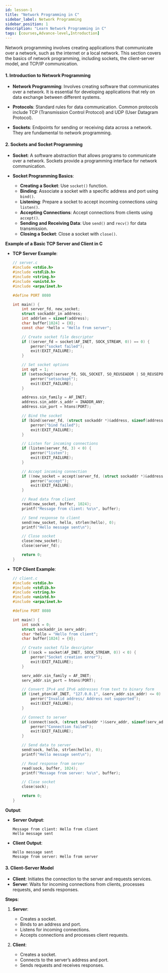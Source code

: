 ```yaml
---
id: lesson-1
title: "Network Programming in C"
sidebar_label: Network Programming
sidebar_position: 1
description: "Learn Network Programming in C"
tags: [courses,Advance-level,Introduction]
---   
```


Network programming involves creating applications that communicate over a network, such as the internet or a local network. This section covers the basics of network programming, including sockets, the client-server model, and TCP/IP communication.

#### 1. Introduction to Network Programming

- **Network Programming**: Involves creating software that communicates over a network. It is essential for developing applications that rely on data exchange between different systems.

- **Protocols**: Standard rules for data communication. Common protocols include TCP (Transmission Control Protocol) and UDP (User Datagram Protocol).

- **Sockets**: Endpoints for sending or receiving data across a network. They are fundamental to network programming.

#### 2. Sockets and Socket Programming

- **Socket**: A software abstraction that allows programs to communicate over a network. Sockets provide a programming interface for network communication.

- **Socket Programming Basics**:
  - **Creating a Socket**: Use `socket()` function.
  - **Binding**: Associate a socket with a specific address and port using `bind()`.
  - **Listening**: Prepare a socket to accept incoming connections using `listen()`.
  - **Accepting Connections**: Accept connections from clients using `accept()`.
  - **Sending and Receiving Data**: Use `send()` and `recv()` for data transmission.
  - **Closing a Socket**: Close a socket with `close()`.

**Example of a Basic TCP Server and Client in C**

- **TCP Server Example**:
  ```c
  // server.c
  #include <stdio.h>
  #include <stdlib.h>
  #include <string.h>
  #include <unistd.h>
  #include <arpa/inet.h>

  #define PORT 8080

  int main() {
      int server_fd, new_socket;
      struct sockaddr_in address;
      int addrlen = sizeof(address);
      char buffer[1024] = {0};
      const char *hello = "Hello from server";

      // Create socket file descriptor
      if ((server_fd = socket(AF_INET, SOCK_STREAM, 0)) == 0) {
          perror("socket failed");
          exit(EXIT_FAILURE);
      }

      // Set socket options
      int opt = 1;
      if (setsockopt(server_fd, SOL_SOCKET, SO_REUSEADDR | SO_REUSEPORT, &opt, sizeof(opt))) {
          perror("setsockopt");
          exit(EXIT_FAILURE);
      }

      address.sin_family = AF_INET;
      address.sin_addr.s_addr = INADDR_ANY;
      address.sin_port = htons(PORT);

      // Bind the socket
      if (bind(server_fd, (struct sockaddr *)&address, sizeof(address)) < 0) {
          perror("bind failed");
          exit(EXIT_FAILURE);
      }

      // Listen for incoming connections
      if (listen(server_fd, 3) < 0) {
          perror("listen");
          exit(EXIT_FAILURE);
      }

      // Accept incoming connection
      if ((new_socket = accept(server_fd, (struct sockaddr *)&address, (socklen_t*)&addrlen)) < 0) {
          perror("accept");
          exit(EXIT_FAILURE);
      }

      // Read data from client
      read(new_socket, buffer, 1024);
      printf("Message from client: %s\n", buffer);

      // Send response to client
      send(new_socket, hello, strlen(hello), 0);
      printf("Hello message sent\n");

      // Close socket
      close(new_socket);
      close(server_fd);

      return 0;
  }
  ```

- **TCP Client Example**:
  ```c
  // client.c
  #include <stdio.h>
  #include <stdlib.h>
  #include <string.h>
  #include <unistd.h>
  #include <arpa/inet.h>

  #define PORT 8080

  int main() {
      int sock = 0;
      struct sockaddr_in serv_addr;
      char *hello = "Hello from client";
      char buffer[1024] = {0};

      // Create socket file descriptor
      if ((sock = socket(AF_INET, SOCK_STREAM, 0)) < 0) {
          perror("Socket creation error");
          exit(EXIT_FAILURE);
      }

      serv_addr.sin_family = AF_INET;
      serv_addr.sin_port = htons(PORT);

      // Convert IPv4 and IPv6 addresses from text to binary form
      if (inet_pton(AF_INET, "127.0.0.1", &serv_addr.sin_addr) <= 0) {
          perror("Invalid address/ Address not supported");
          exit(EXIT_FAILURE);
      }

      // Connect to server
      if (connect(sock, (struct sockaddr *)&serv_addr, sizeof(serv_addr)) < 0) {
          perror("Connection failed");
          exit(EXIT_FAILURE);
      }

      // Send data to server
      send(sock, hello, strlen(hello), 0);
      printf("Hello message sent\n");

      // Read response from server
      read(sock, buffer, 1024);
      printf("Message from server: %s\n", buffer);

      // Close socket
      close(sock);

      return 0;
  }
  ```

**Output**:

- **Server Output**:
  ```
  Message from client: Hello from client
  Hello message sent
  ```

- **Client Output**:
  ```
  Hello message sent
  Message from server: Hello from server
  ```

#### 3. Client-Server Model

- **Client**: Initiates the connection to the server and requests services.
- **Server**: Waits for incoming connections from clients, processes requests, and sends responses.

**Steps**:
1. **Server**:
   - Creates a socket.
   - Binds to an address and port.
   - Listens for incoming connections.
   - Accepts connections and processes client requests.

2. **Client**:
   - Creates a socket.
   - Connects to the server’s address and port.
   - Sends requests and receives responses.
